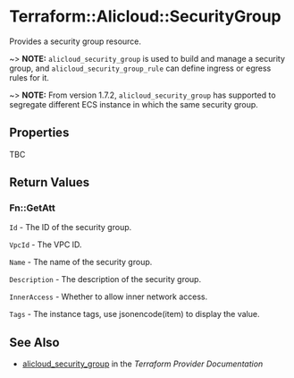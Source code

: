# Terraform::Alicloud::SecurityGroup

Provides a security group resource.

~> **NOTE:** `alicloud_security_group` is used to build and manage a security group, and `alicloud_security_group_rule` can define ingress or egress rules for it.

~> **NOTE:** From version 1.7.2, `alicloud_security_group` has supported to segregate different ECS instance in which the same security group.

## Properties

TBC

## Return Values

### Fn::GetAtt

`Id` - The ID of the security group.

`VpcId` - The VPC ID.

`Name` - The name of the security group.

`Description` - The description of the security group.

`InnerAccess` - Whether to allow inner network access.

`Tags` - The instance tags, use jsonencode(item) to display the value.

## See Also

* [alicloud_security_group](https://www.terraform.io/docs/providers/alicloud/r/security_group.html) in the _Terraform Provider Documentation_